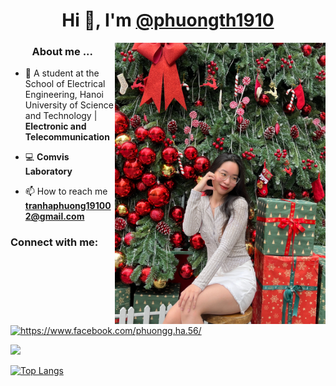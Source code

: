 <h1 align = "center">Hi 👋, I'm <a href="https://github.com/phuongth1910/phuongth1910.git">@phuongth1910</a></h1>
<img align="right" width="auto" height="450" src="phuong.jpg">

<h3 align="center">About me ... </h3>

- 👦 A student at the School of Electrical Engineering, Hanoi University of Science and Technology | **Electronic and Telecommunication**

- :computer: **Comvis Laboratory**



- 📫 How to reach me **tranhaphuong191002@gmail.com**

<h3 align="left">Connect with me:</h3>
<p align="left">
<a href="https://www.facebook.com/phuongg.ha.56" target="blank"><img align="center" src="https://raw.githubusercontent.com/rahuldkjain/github-profile-readme-generator/master/src/images/icons/Social/facebook.svg" alt="https://www.facebook.com/phuongg.ha.56/" height="30" width="40" /></a>
</p>


![](https://komarev.com/ghpvc/?username=phuongth1910)


[![Top Langs](https://github-readme-stats.vercel.app/api/top-langs/?username=phuongth1910&layout=compact&langs_count=10)](https://github.com/anuraghazra/github-readme-stats)